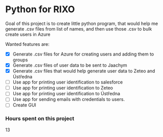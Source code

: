# Python for RIXO

Goal of this project is to create little python program, that would help me generate .csv files from list of names, and then use those .csv to bulk create users in Azure

Wanted features are:
- [x] Generate .csv files for Azure for creating users and adding them to groups
- [x] Generate .csv files of user data to be sent to Jaachym
- [x] Generate .csv files that would help generate user data to Zeteo and Ústředna
- [ ] Use app for printing user identification to salesforce
- [ ] Use app for printing user identification to Zeteo
- [ ] Use app for printing user identification to Ústředna
- [ ] Use app for sending emails with credentials to users. 
- [ ] Create GUI

### Hours spent on this project
13